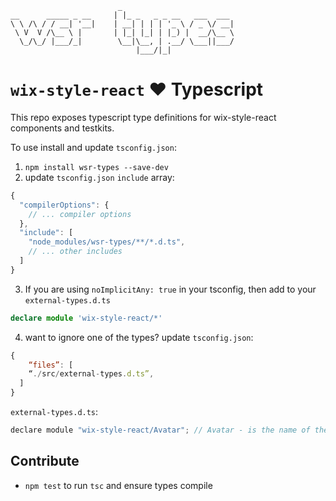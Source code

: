 ```
                        _
__      _____ _ __     | |_ _   _ _ __   ___  ___
\ \ /\ / / __| '__|    | __| | | | '_ \ / _ \/ __|
 \ V  V /\__ \ |       | |_| |_| | |_) |  __/\__ \
  \_/\_/ |___/_|        \__|\__, | .__/ \___||___/
                            |___/|_|
```

# `wix-style-react` ❤️ Typescript

This repo exposes typescript type definitions for wix-style-react
components and testkits.

To use install and update `tsconfig.json`:

1. `npm install wsr-types --save-dev`
2. update `tsconfig.json` `include` array:

```js
{
  "compilerOptions": {
    // ... compiler options
  },
  "include": [
    "node_modules/wsr-types/**/*.d.ts",
    // ... other includes
  ]
}
```

3. If you are using `noImplicitAny: true` in your tsconfig, then add to your `external-types.d.ts`
```ts
declare module 'wix-style-react/*'
```

4. want to ignore one of the types? update `tsconfig.json`:
```js
{
    “files”: [
    “./src/external-types.d.ts”,
  ]
}
```

`external-types.d.ts`:
```js
declare module "wix-style-react/Avatar"; // Avatar - is the name of the component to ignore
```


## Contribute

* `npm test` to run `tsc` and ensure types compile

